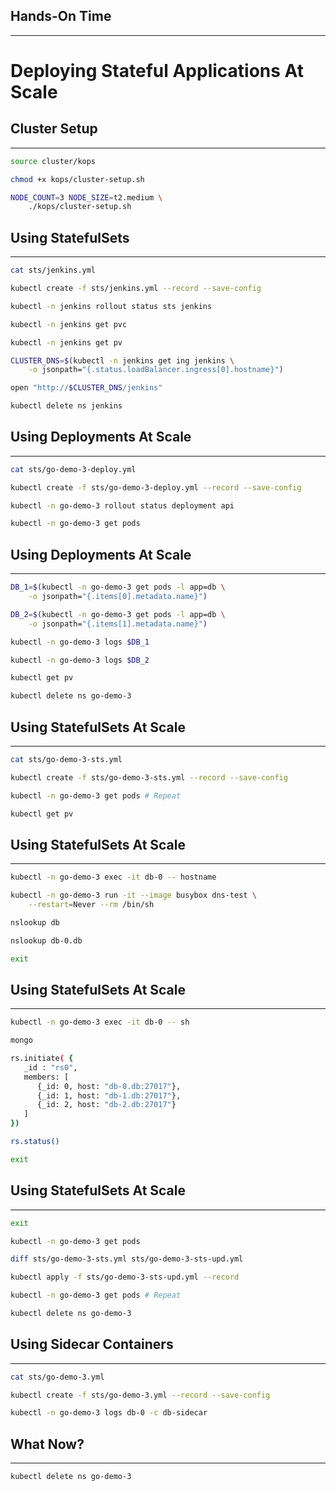 ## Hands-On Time

---

# Deploying Stateful Applications At Scale


## Cluster Setup

---

```bash
source cluster/kops

chmod +x kops/cluster-setup.sh

NODE_COUNT=3 NODE_SIZE=t2.medium \
    ./kops/cluster-setup.sh
```


## Using StatefulSets

---

```bash
cat sts/jenkins.yml

kubectl create -f sts/jenkins.yml --record --save-config

kubectl -n jenkins rollout status sts jenkins

kubectl -n jenkins get pvc

kubectl -n jenkins get pv

CLUSTER_DNS=$(kubectl -n jenkins get ing jenkins \
    -o jsonpath="{.status.loadBalancer.ingress[0].hostname}")

open "http://$CLUSTER_DNS/jenkins"

kubectl delete ns jenkins
```


## Using Deployments At Scale

---

```bash
cat sts/go-demo-3-deploy.yml

kubectl create -f sts/go-demo-3-deploy.yml --record --save-config

kubectl -n go-demo-3 rollout status deployment api

kubectl -n go-demo-3 get pods
```


## Using Deployments At Scale

---

```bash
DB_1=$(kubectl -n go-demo-3 get pods -l app=db \
    -o jsonpath="{.items[0].metadata.name}")

DB_2=$(kubectl -n go-demo-3 get pods -l app=db \
    -o jsonpath="{.items[1].metadata.name}")

kubectl -n go-demo-3 logs $DB_1

kubectl -n go-demo-3 logs $DB_2

kubectl get pv

kubectl delete ns go-demo-3
```


<!-- .slide: data-background="img/sts-deployment.png" data-background-size="contain" -->


## Using StatefulSets At Scale

---

```bash
cat sts/go-demo-3-sts.yml

kubectl create -f sts/go-demo-3-sts.yml --record --save-config

kubectl -n go-demo-3 get pods # Repeat

kubectl get pv
```


<!-- .slide: data-background="img/sts.png" data-background-size="contain" -->


## Using StatefulSets At Scale

---

```bash
kubectl -n go-demo-3 exec -it db-0 -- hostname

kubectl -n go-demo-3 run -it --image busybox dns-test \
    --restart=Never --rm /bin/sh

nslookup db

nslookup db-0.db

exit
```


## Using StatefulSets At Scale

---

```bash
kubectl -n go-demo-3 exec -it db-0 -- sh

mongo

rs.initiate( {
   _id : "rs0",
   members: [
      {_id: 0, host: "db-0.db:27017"},
      {_id: 1, host: "db-1.db:27017"},
      {_id: 2, host: "db-2.db:27017"}
   ]
})

rs.status()

exit
```


## Using StatefulSets At Scale

---

```bash
exit

kubectl -n go-demo-3 get pods

diff sts/go-demo-3-sts.yml sts/go-demo-3-sts-upd.yml

kubectl apply -f sts/go-demo-3-sts-upd.yml --record

kubectl -n go-demo-3 get pods # Repeat

kubectl delete ns go-demo-3
```


## Using Sidecar Containers

---

```bash
cat sts/go-demo-3.yml

kubectl create -f sts/go-demo-3.yml --record --save-config

kubectl -n go-demo-3 logs db-0 -c db-sidecar
```


## What Now?

---

```bash
kubectl delete ns go-demo-3
```
